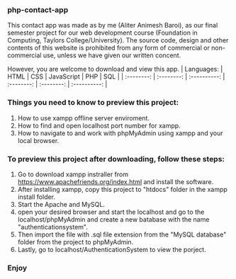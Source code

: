 ### php-contact-app
This contact app was made as by me (Aliter Animesh Baroi), as our final semester project for our web development course (Foundation in Computing, Taylors College/University). The source code, design and other contents of this website is prohibited from any form of commercial or non-commercial use, unless we have given our written concent.

However, you are welcome to download and view this app. 
| Languages: |    HTML    |     CSS      | JavaScript |    PHP     |     SQL      | 
| :--------: | :--------: | :----------: | :--------: | :--------: | :----------: |

### Things you need to know to preview this project:

1. How to use xampp offline server enviroment.<br>  
1. How to find and open localhost port number for xampp.<br>
1. How to navigate to and work with phpMyAdmin using xampp and your local browser.<br>

### To preview this project after downloading, follow these steps: 

1. Go to download xampp instraller from https://www.apachefriends.org/index.html and install the software.<br>
1. After installing xampp, copy this project to "htdocs" folder in the xampp install folder.<br>
1. Start the Apache and MySQL.<br>
1. open your desired browser and start the localhost and go to the localhost/phpMyAdmin and create a new batabase with the name "authenticationsystem".<br>
1. Then import the file with .sql file extension from the "MySQL database" folder from the project to phpMyAdmin.<br>
1. Lastly, go to localhost/AuthenticationSystem to view the porject.<br>

### Enjoy
